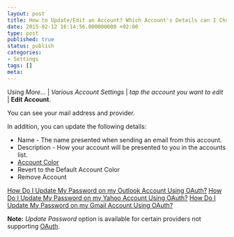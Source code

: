 ```yaml
---
layout: post
title: How to Update/Edit an Account? Which Account's Details can I Change?
date: 2015-02-12 16:14:56.000000000 +02:00
type: post
published: true
status: publish
categories:
- Settings
tags: []
meta:
---
```


Using *More...* \| *Various Account Settings* \| *tap the account you want to edit* \| **Edit Account**.

You can see your mail address and provider.

In addition, you can update the following details:

* Name - The name presented when sending an email from this account.
* Description - How your account will be presented to you in the accounts list.
* [Account Color](/accounts-colors-type-mail/)
* Revert to the Default Account Color
* Remove Account

[How Do I Update My Password on my Outlook Account Using OAuth?](/oauth-outlook/)
[How Do I Update My Password on my Yahoo Account Using OAuth?](/oauth-yahoo/)
[How Do I Update My Password on my Gmail Account Using OAuth?](/oauth-gmail/)

**Note:** *Update Password* option is available for certain providers not supporting [OAuth](/what-is-oauth/).